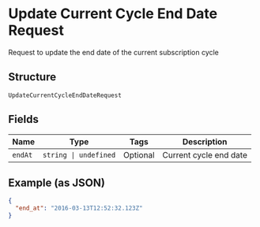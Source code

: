 
# Update Current Cycle End Date Request

Request to update the end date of the current subscription cycle

## Structure

`UpdateCurrentCycleEndDateRequest`

## Fields

| Name | Type | Tags | Description |
|  --- | --- | --- | --- |
| `endAt` | `string \| undefined` | Optional | Current cycle end date |

## Example (as JSON)

```json
{
  "end_at": "2016-03-13T12:52:32.123Z"
}
```


